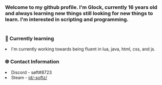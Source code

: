 <h3>Welcome to my github profile. I'm Glock, currently 16 years old and always learning new things still looking for new things to learn. I'm interested in scripting and programming.</h3>

<h3><br>🧠 Currently learning</br></h3>
<li>I'm currently working towards being fluent in lua, java, html, css, and js.</li>

<h3>🌐 Contact Information</h3>
 <li><a target="_blank" rel="noopener noreferrer" href="/glockhvh/glockhvh/blob/main/smalldiscord.png"><img src="/glockhvh/glockhvh/raw/main/smalldiscord.png" alt="" style="max-width:100%;"></a><img src="/glockhvh/glockhvh/raw/main/smalldiscord.png" alt="" style="max-width:100%;">Discord - søft#8723</li>
 <li>Steam - <a href="https://steamcommunity.com/id/-softz/" rel="nofollow">id/-softz/</a></li>
 
